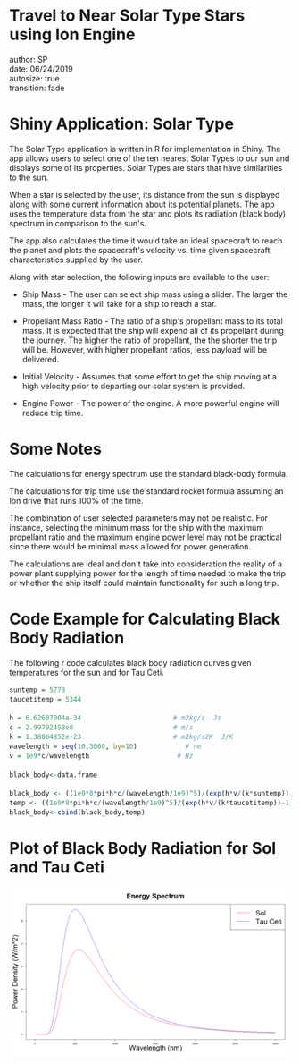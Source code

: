 
Travel to Near Solar Type Stars using Ion Engine
========================================================
author: SP  
date: 06/24/2019  
autosize: true  
transition: fade


Shiny Application: Solar Type
========================================================

The Solar Type application is written in R for implementation
in Shiny.  The app allows users to select one of the ten nearest
Solar Types to our sun and displays some of its properties.  Solar 
Types are stars that have similarities to the sun.

When a star is selected by the user, its distance from the sun is 
displayed along with some current information about its potential 
planets.  The app uses the temperature data from the star and plots 
its radiation (black body) spectrum in comparison to the sun's.

The app also calculates the time it would take an ideal spacecraft
to reach the planet and plots the spacecraft's velocity vs. time
given spacecraft characteristics supplied by the user.  

Along with star selection, the following inputs are available to the 
user:

- Ship Mass - The user can select ship mass using a slider.  The larger
the mass, the longer it will take for a ship to reach a star.

- Propellant Mass Ratio - The ratio of a ship's propellant mass to its 
total mass.  It is expected that the ship will expend all of its 
propellant during the journey.  The higher the ratio of propellant, 
the the shorter the trip will be.  However, with higher propellant
ratios, less payload will be delivered.

- Initial Velocity - Assumes that some effort to get the ship moving
at a high velocity prior to departing our solar system is provided.

- Engine Power - The power of the engine.  A more powerful engine will
reduce trip time.


Some Notes
========================================================

The calculations for energy spectrum use the standard black-body formula.

The calculations for trip time use the standard rocket formula assuming
an Ion drive that runs 100% of the time.  

The combination of user selected parameters may not be realistic.  For 
instance, selecting the minimum mass for the ship with the maximum 
propellant ratio and the maximum engine power level may not be practical
since there would be minimal mass allowed for power generation.

The calculations are ideal and don't take into consideration the reality
of a power plant supplying power for the length of time needed to make 
the trip or whether the ship itself could maintain functionality for 
such a long trip.  


Code Example for Calculating Black Body Radiation
========================================================

The following r code calculates black body radiation curves given temperatures
for the sun and for Tau Ceti.


```r
suntemp = 5778
taucetitemp = 5344

h = 6.62607004e-34                       # m2kg/s  Js
c = 2.99792458e8                         # m/s
k = 1.38064852e-23                       # m2kg/s2K  J/K
wavelength = seq(10,3000, by=10)            # nm
v = 1e9*c/wavelength                      # Hz

black_body<-data.frame

black_body <- ((1e9*8*pi*h*c/(wavelength/1e9)^5)/(exp(h*v/(k*suntemp))-1))/1e14
temp <- ((1e9*8*pi*h*c/(wavelength/1e9)^5)/(exp(h*v/(k*taucetitemp))-1))/1e14
black_body<-cbind(black_body,temp)
```

Plot of Black Body Radiation for Sol and Tau Ceti
========================================================

![plot of chunk unnamed-chunk-2](DevelopingDataProductsCourseProject-figure/unnamed-chunk-2-1.png)
